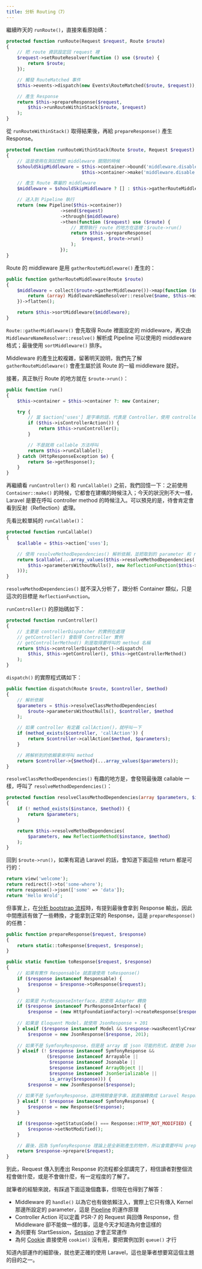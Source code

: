 ```yaml
---
title: 分析 Routing（7）
---
```


繼續昨天的 `runRoute()`，直接來看原始碼：

```php
protected function runRoute(Request $request, Route $route)
{
    // 把 route 資訊設定回 request 裡
    $request->setRouteResolver(function () use ($route) {
        return $route;
    });

    // 觸發 RouteMatched 事件
    $this->events->dispatch(new Events\RouteMatched($route, $request));

    // 產生 Response
    return $this->prepareResponse($request,
        $this->runRouteWithinStack($route, $request)
    );
}
```

從 `runRouteWithinStack()` 取得結果後，再給 `prepareResponse()` 產生 Response。

```php
protected function runRouteWithinStack(Route $route, Request $request)
{
    // 這是使用在測試想把 middleware 關閉的時候
    $shouldSkipMiddleware = $this->container->bound('middleware.disable') &&
                            $this->container->make('middleware.disable') === true;

    // 產生 Route 專屬的 middleware
    $middleware = $shouldSkipMiddleware ? [] : $this->gatherRouteMiddleware($route);

    // 送入到 Pipeline 執行
    return (new Pipeline($this->container))
                    ->send($request)
                    ->through($middleware)
                    ->then(function ($request) use ($route) {
                        // 實際執行 route 的地方在這裡：$route->run()
                        return $this->prepareResponse(
                            $request, $route->run()
                        );
                    });
}
```

Route 的 middleware 是用 `gatherRouteMiddleware()` 產生的：

```php
public function gatherRouteMiddleware(Route $route)
{
    $middleware = collect($route->gatherMiddleware())->map(function ($name) {
        return (array) MiddlewareNameResolver::resolve($name, $this->middleware, $this->middlewareGroups);
    })->flatten();

    return $this->sortMiddleware($middleware);
}
```

`Route::gatherMiddleware()` 會先取得 Route 裡面設定的 middleware，再交由 `MiddlewareNameResolver::resolve()` 解析成 Pipeline 可以使用的 middleware 格式；最後使用 `sortMiddleware()` 排序。

Middleware 的產生比較複雜，留著明天說明，我們先了解 `gatherRouteMiddleware()` 會產生屬於該 Route 的一組 middleware 就好。

接著，真正執行 Route 的地方就在 `$route->run()`：

```php
public function run()
{
    $this->container = $this->container ?: new Container;

    try {
        // 當 $action['uses'] 是字串的話，代表是 Controller，使用 controller 方法執行
        if ($this->isControllerAction()) {
            return $this->runController();
        }

        // 不是就用 callable 方法呼叫
        return $this->runCallable();
    } catch (HttpResponseException $e) {
        return $e->getResponse();
    }
}
```

再繼續看 `runController()` 和 `runCallable()` 之前，我們回憶一下：之前使用 `Container::make()` 的時候，它都會在建構的時候注入；今天的狀況則不大一樣，Laravel 是要在呼叫 controller method 的時候注入。可以預見的是，待會肯定會看到反射（Reflection）處理。

先看比較單純的 `runCallable()`：

```php
protected function runCallable()
{
    $callable = $this->action['uses'];

    // 使用 resolveMethodDependencies() 解析依賴，並把取到的 parameter 和 reflection 實例傳入
    return $callable(...array_values($this->resolveMethodDependencies(
        $this->parametersWithoutNulls(), new ReflectionFunction($this->action['uses'])
    )));
}
```

`resolveMethodDependencies()` 就不深入分析了，跟分析 Container 類似，只是這次的目標是 `ReflectionFunction`。

`runController()` 的原始碼如下：

```php
protected function runController()
{
    // 主要是 controllerDispatcher 的實例在處理
    // getController() 會取得 Controller 實例
    // getControllerMethod() 則是取得要呼叫的 method 名稱
    return $this->controllerDispatcher()->dispatch(
        $this, $this->getController(), $this->getControllerMethod()
    );
}
```

`dispatch()` 的實際程式碼如下：

```php
public function dispatch(Route $route, $controller, $method)
{
    // 解析依賴
    $parameters = $this->resolveClassMethodDependencies(
        $route->parametersWithoutNulls(), $controller, $method
    );

    // 如果 controller 有定義 callAction()，就呼叫一下 
    if (method_exists($controller, 'callAction')) {
        return $controller->callAction($method, $parameters);
    }

    // 將解析到的依賴拿來呼叫 method
    return $controller->{$method}(...array_values($parameters));
}
```

`resolveClassMethodDependencies()` 有趣的地方是，會發現最後跟 callable 一樣，呼叫了 `resolveMethodDependencies()`：

```php
protected function resolveClassMethodDependencies(array $parameters, $instance, $method)
{
    if (! method_exists($instance, $method)) {
        return $parameters;
    }

    return $this->resolveMethodDependencies(
        $parameters, new ReflectionMethod($instance, $method)
    );
}
```

回到 `$route->run()`，如果有寫過 Laravel 的話，會知道下面這些 return 都是可行的：

```php
return view('welcome');
return redirect()->to('some-where');
return response()->json(['some' => 'data']);
return 'Hello Wrold';
```

但事實上，在[分析 bootstrap 流程][Day02]時，有提到最後會拿到 Response 輸出，因此中間應該有做了一些轉換，才能拿到正常的 Response，這是 `prepareResponse()` 的任務：

```php
public function prepareResponse($request, $response)
{
    return static::toResponse($request, $response);
}

public static function toResponse($request, $response)
{
    // 如果有實作 Responsable 就直接使用 toResponse()
    if ($response instanceof Responsable) {
        $response = $response->toResponse($request);
    }

    // 如果是 PsrResponseInterface，就使用 Adapter 轉換
    if ($response instanceof PsrResponseInterface) {
        $response = (new HttpFoundationFactory)->createResponse($response);
        
    // 如果是 Eloquent Model，就使用 JsonResponse + 201
    } elseif ($response instanceof Model && $response->wasRecentlyCreated) {
        $response = new JsonResponse($response, 201);
        
    // 如果不是 SymfonyResponse，但是是 array 或 json 可能的形式，就使用 JsonResponse + 200
    } elseif (! $response instanceof SymfonyResponse &&
               ($response instanceof Arrayable ||
                $response instanceof Jsonable ||
                $response instanceof ArrayObject ||
                $response instanceof JsonSerializable ||
                is_array($response))) {
        $response = new JsonResponse($response);
    
    // 如果不是 SymfonyResponse，這時預期會是字串，就直接轉換成 Laravel Response
    } elseif (! $response instanceof SymfonyResponse) {
        $response = new Response($response);
    }

    if ($response->getStatusCode() === Response::HTTP_NOT_MODIFIED) {
        $response->setNotModified();
    }

    // 最後，因為 SymfonyResponse 理論上是全新剛產生的物件，所以會需要呼叫 prepare() 來初始化
    return $response->prepare($request);
}
```

到此，Request 傳入到產出 Response 的流程都全部講完了，相信讀者對整個流程會做什麼，或是不會做什麼，有一定程度的了解了。

就筆者的經驗來說，有踩過下面這幾個蠢事，但現在也得到了解答：

* Middleware 的 `handle()` 以為它也有做依賴注入，實際上它只有傳入 Kernel 那邊所設定的 parameter，這是 [Pipeline][Day07] 的運作原理
* Controller Action 可以定義 PSR-7 的 Request 與回傳 Response，但 Middleware 卻不能做一樣的事，這是今天才知道為何會這樣的
* 為何要有 StartSession，[Session][Day10] 才會正常運作
* 為何 [Cookie][Day09] 直接使用 `cookie()` 沒有用，要把實例加到 `queue()` 才行

知道內部運作的細節後，就也更正確的使用 Laravel，這也是筆者想要寫這個主題的目的之一。

[Day02]: day02.md
[Day07]: day07.md
[Day09]: day09.md
[Day10]: day10.md

